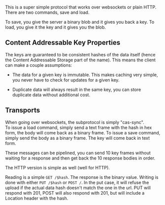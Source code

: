 This is a super simple protocol that works over websockets or plain HTTP.  There
are two commands, save and load.

To save, you give the server a binary blob and it gives you back a key.   To
load, you give it the key and it gives you the blob.  

## Content Addressable Key Properties

The keys are guaranteed to be consistent hashes of the data itself (hence the
Content Addressable Storage part of the name). This means the client can make a
couple assumptions:

 - The data for a given key is immutable.  This makes caching very simple, you
   never have to check for updates for a given key.

 - Duplicate data will always result in the same key, you can store duplicate
   data without additional cost.

## Transports

When going over websockets, the subprotocol is simply "cas-sync".  
To issue a load command, simply send a text frame with the hash in hex form, the body will come back as a binary frame.
To issue a save command, simply send the body as a binary frame.  The key will come back in text form.

These messages can be pipelined, you can send 10 key frames without waiting for a response and then get back the
10 response bodies in order.

The HTTP version is simple as well (well for HTTP).

Reading is a simple `GET /$hash`.  The response is the binary value.
Writing is done with either `PUT /$hash` or `POST /`.  In the put case, it will refuse the upload if the actual data hash
doesn't match the one in the url.  PUT will respond with 201, POST will also respond with 201, but will include a Location header with the hash.
